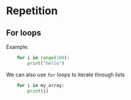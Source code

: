 # Repetition
## For loops
Example:
```python
    for i in range(100):
        print("hello")
```
We can also use `for` loops to iterate through lists
```python
    for i in my_array:
        print(i)
```